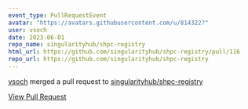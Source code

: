 ```yaml
---
event_type: PullRequestEvent
avatar: "https://avatars.githubusercontent.com/u/814322?"
user: vsoch
date: 2023-06-01
repo_name: singularityhub/shpc-registry
html_url: https://github.com/singularityhub/shpc-registry/pull/116
repo_url: https://github.com/singularityhub/shpc-registry
---
```


<a href='https://github.com/vsoch' target='_blank'>vsoch</a> merged a pull request to <a href='https://github.com/singularityhub/shpc-registry' target='_blank'>singularityhub/shpc-registry</a>

<a href='https://github.com/singularityhub/shpc-registry/pull/116' target='_blank'>View Pull Request</a>